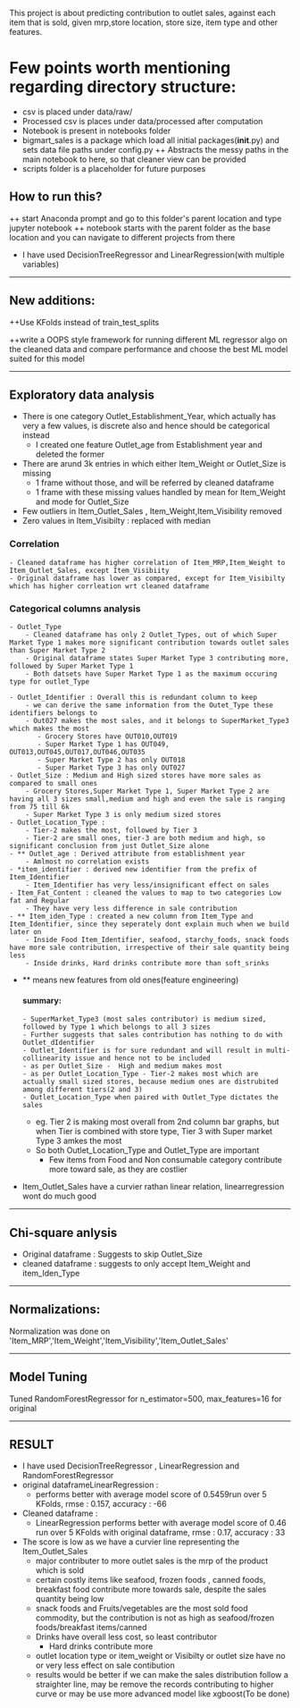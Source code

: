 This project is about predicting contribution to outlet sales, against each item that is sold, given mrp,store location, store size, item type and other features.

# Few points worth mentioning regarding directory structure:
- csv is placed under data/raw/
- Processed csv is places under data/processed after computation
- Notebook is present in notebooks folder
- bigmart_sales is a package which load all initial packages(__init__.py) and sets data file paths under config.py
  ++ Abstracts the messy paths in the main notebook to here, so that cleaner view can be provided
- scripts folder is a placeholder for future purposes
## How to run this?
  ++ start Anaconda prompt and go to this folder's parent location and type jupyter notebook
  ++ notebook starts with the parent folder as the base location and you can navigate to different projects from there


- I have used DecisionTreeRegressor and LinearRegression(with multiple variables)
	
---------------------------------------------------
New additions:
--------------------------------------------------
++Use KFolds instead of train_test_splits 

++write a OOPS style framework for running different ML regressor algo on the cleaned data and compare performance and choose the best ML model suited for this model

-------------------------------------------------- 
Exploratory data analysis
--------------------------------------------------
- There is one category Outlet_Establishment_Year, which actually has very a few values, is discrete also and hence should be categorical instead
	- I created one feature Outlet_age from Establishment year and deleted the former
- There are arund 3k entries in which either Item_Weight or Outlet_Size is missing
	- 1 frame without those, and will be referred by cleaned dataframe
	- 1 frame with these missing values handled by mean for Item_Weight and mode for Outlet_Size
- Few outliers in Item_Outlet_Sales , Item_Weight,Item_Visibility removed
- Zero values in Item_Visibilty : replaced with median

### Correlation
	- Cleaned dataframe has higher correlation of Item_MRP,Item_Weight to Item_Outlet_Sales, except Item_Visibiity
	- Original dataframe has lower as compared, except for Item_Visibilty which has higher corrleation wrt cleaned dataframe
### Categorical columns analysis
	- Outlet_Type
		- Cleaned dataframe has only 2 Outlet_Types, out of which Super Market Type 1 makes more significant contribution towards outlet sales than Super Market Type 2
		- Original dataframe states Super Market Type 3 contributing more, followed by Super Market Type 1 
		- Both datsets have Super Market Type 1 as the maximum occuring type for outlet_Type

	- Outlet_Identifier : Overall this is redundant column to keep
		- we can derive the same information from the Outet_Type these identifiers belongs to
		- Out027 makes the most sales, and it belongs to SuperMarket_Type3 which makes the most
		   - Grocery Stores have OUT010,OUT019
		   - Super Market Type 1 has OUT049, OUT013,OUT045,OUT017,OUT046,OUT035
		   - Super Market Type 2 has only OUT018
		   - Super Market Type 3 has only OUT027
	- Outlet_Size : Medium and High sized stores have more sales as compared to small ones
		- Grocery Stores,Super Market Type 1, Super Market Type 2 are having all 3 sizes small,medium and high and even the sale is ranging from 75 till 6k
		- Super Market Type 3 is only medium sized stores
	- Outlet_Location_Type : 
		- Tier-2 makes the most, followed by Tier 3
		- Tier-2 are small ones, tier-3 are both medium and high, so significant conclusion from just Outlet_Size alone
	- ** Outlet_age : Derived attribute from establishment year
		- Amlmost no correlation exists
	- *item_identifier : derived new identifier from the prefix of Item_Identifier
		- Item_Identifier has very less/insignificant effect on sales
	- Item_Fat_Content : cleaned the values to map to two categories Low fat and Regular
		- They have very less difference in sale contribution
	- ** Item_iden_Type : created a new column from Item_Type and Item_Identifier, since they seperately dont explain much when we build later on
		- Inside Food Item_Identifier, seafood, starchy_foods, snack foods have more sale contribution, irrespective of their sale quantity being less
		- Inside drinks, Hard drinks contribute more than soft_srinks
- ** means new features from old ones(feature engineering)  

   #### summary:
      - SuperMarket_Type3 (most sales contributor) is medium sized, followed by Type 1 which belongs to all 3 sizes
      - Further suggests that sales contribution has nothing to do with Outlet_dIdentifier
      - Outlet_Identifier is for sure redundant and will result in multi-collinearity issue and hence not to be included
      - as per Outlet_Size -  High and medium makes most
      - as per Outlet_Location_Type - Tier-2 makes most which are actually small sized stores, because medium ones are distrubited among different tiers(2 and 3)
      - Outlet_Location_Type when paired with Outlet_Type dictates the sales
	- eg. Tier 2 is making most overall from 2nd column bar graphs, but when Tier is combined with store type, Tier 3 with Super market Type 3 amkes the most
	- So both Outlet_Location_Type and Outlet_Type are important
      - Few items from Food and Non consumable category contribute more toward sale, as they are costlier

- Item_Outlet_Sales have a curvier rathan linear relation, linearregression wont do much good

-------------------------------------------------- 
Chi-square anlysis
--------------------------------------------------

- Original dataframe : Suggests to skip Outlet_Size
- cleaned dataframe : suggests to only accept Item_Weight and item_Iden_Type

-------------------------------------------------- 
Normalizations:
--------------------------------------------------
Normalization was done on 'Item_MRP','Item_Weight','Item_Visibility','Item_Outlet_Sales'

-------------------------------------------------- 
Model Tuning
--------------------------------------------------
Tuned RandomForestRegressor for n_estimator=500, max_features=16 for original

-------------------------------------------------- 
RESULT
--------------------------------------------------
- I have used DecisionTreeRegressor , LinearRegression and RandomForestRegressor
- original dataframeLinearRegression : 
	- performs better with average model score of 0.5459run over 5 KFolds, rmse : 0.157, accuracy : -66
- Cleaned dataframe :
	- LinearRegression performs better with average model score of 0.46 run over 5 KFolds with original dataframe, rmse : 0.17, accuracy : 33
- The score is low as we have a curvier line representing the Item_Outlet_Sales
	- major contributer to more outlet sales is the mrp of the product which is sold
	- certain costly items like seafood, frozen foods , canned foods, breakfast food contribute more towards sale, despite the sales quantity being low
	- snack foods and Fruits/vegetables are the most sold food commodity, but the contribution is not as high as seafood/frozen foods/breakfast items/canned 
	- Drinks have overall less cost, so least contributor
		- Hard drinks contribute more
	- outlet location type or item_weight or Visibilty or outlet size have no or very less effect on sale contibution
	- results would be better if we can make the sales distribution follow a straighter line, may be remove the records contributing to higher curve or may be use more advanced model like xgboost(To be done)
	

